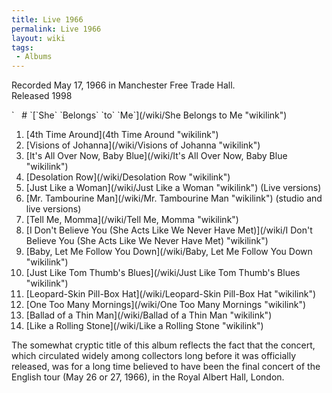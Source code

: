 ```yaml
---
title: Live 1966
permalink: Live 1966
layout: wiki
tags:
 - Albums
---
```


Recorded May 17, 1966 in Manchester Free Trade Hall.  
Released 1998

<div id="songs">
`   # `[`She` `Belongs` `to` `Me`](/wiki/She Belongs to Me "wikilink")

1.  [4th Time Around](4th Time Around "wikilink")
2.  [Visions of Johanna](/wiki/Visions of Johanna "wikilink")
3.  [It's All Over Now, Baby
    Blue](/wiki/It's All Over Now, Baby Blue "wikilink")
4.  [Desolation Row](/wiki/Desolation Row "wikilink")
5.  [Just Like a Woman](/wiki/Just Like a Woman "wikilink") (Live versions)
6.  [Mr. Tambourine Man](/wiki/Mr. Tambourine Man "wikilink") (studio and live
    versions)
7.  [Tell Me, Momma](/wiki/Tell Me, Momma "wikilink")
8.  [I Don't Believe You (She Acts Like We Never Have
    Met)](/wiki/I Don't Believe You (She Acts Like We Never Have Met) "wikilink") 
9.  [Baby, Let Me Follow You
    Down](/wiki/Baby, Let Me Follow You Down "wikilink")
10. [Just Like Tom Thumb's
    Blues](/wiki/Just Like Tom Thumb's Blues "wikilink")
11. [Leopard-Skin Pill-Box Hat](/wiki/Leopard-Skin Pill-Box Hat "wikilink")
12. [One Too Many Mornings](/wiki/One Too Many Mornings "wikilink")
13. [Ballad of a Thin Man](/wiki/Ballad of a Thin Man "wikilink")
14. [Like a Rolling Stone](/wiki/Like a Rolling Stone "wikilink")

</div>
<div id="intro">
The somewhat cryptic title of this album reflects the fact that the
concert, which circulated widely among collectors long before it was
officially released, was for a long time believed to have been the final
concert of the English tour (May 26 or 27, 1966), in the Royal Albert
Hall, London.

</div>

